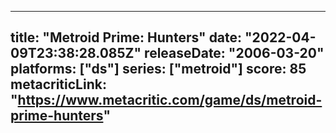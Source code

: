 
---
title: "Metroid Prime: Hunters"
date: "2022-04-09T23:38:28.085Z"
releaseDate: "2006-03-20"
platforms: ["ds"]
series: ["metroid"]
score: 85
metacriticLink: "https://www.metacritic.com/game/ds/metroid-prime-hunters"
---
